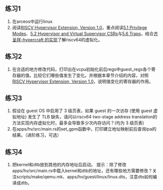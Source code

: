 
## 练习1
1. 在arceos中运行linux
2. 阅读[RISCV Hypervisor Extension, Version 1.0](https://five-embeddev.com/riscv-isa-manual/latest/hypervisor.html#)，重点阅读[5.1 Privilege Modes](https://five-embeddev.com/riscv-isa-manual/latest/hypervisor.html#privilege-modes)、[5.2 Hypervisor and Virtual Supervisor CSRs](https://five-embeddev.com/riscv-isa-manual/latest/hypervisor.html#hypervisor-and-virtual-supervisor-csrs)与[5.6 Traps](https://five-embeddev.com/riscv-isa-manual/latest/hypervisor.html#traps)，结合[齐呈祥-hypercraft 的实现](https://os2edu.cn/course/120/replay/5796)了解riscv64的虚拟化。

## 练习2
1. 在合适的地方修改代码，打印出在vcpu初始化前后regs中guest_regs各个寄存器的值。比较它们哪些值发生了变化。并根据本章节介绍的内容，对照[RISCV Hypervisor Extension, Version 1.0](https://five-embeddev.com/riscv-isa-manual/latest/hypervisor.html#)，说明值变化的寄存器的作用。

## 练习3
1. 假设在 guest OS 中启用了 3 级页表，如果 guest 的一次访存 (使用 guest 虚拟地址) 发生了 TLB 缺失，请问以riscv64 two-stage address translation的方法实现内存虚拟化时，最多会导致多少次内存访问？(均为 3 级页表)
2. 在apps/hv/src/main.rs的set_gpm函数中，打印建立地址映射前后查询ipa的结果。（进阶练习，可选）

## 练习4
1. 把kernel和dtb放到其他的内存地址后启动。
    提示：除了修改apps/hv/src/main.rs中载入kernel和dtb的地址，还有哪些地方需要修改？关注scripts/make/qemu.mk、apps/hv/guest/linux/linux.dts，注意dts如何编译成dtb。
